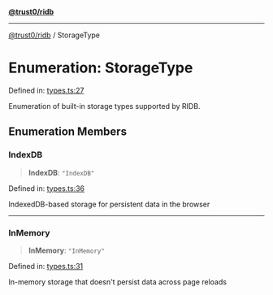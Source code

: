[**@trust0/ridb**](../README.md)

***

[@trust0/ridb](../README.md) / StorageType

# Enumeration: StorageType

Defined in: [types.ts:27](https://github.com/trust0-project/RIDB/blob/104aa2879acd25a4cc9a5ad43a4aff29b2b5117a/packages/ridb/src/types.ts#L27)

Enumeration of built-in storage types supported by RIDB.

## Enumeration Members

### IndexDB

> **IndexDB**: `"IndexDB"`

Defined in: [types.ts:36](https://github.com/trust0-project/RIDB/blob/104aa2879acd25a4cc9a5ad43a4aff29b2b5117a/packages/ridb/src/types.ts#L36)

IndexedDB-based storage for persistent data in the browser

***

### InMemory

> **InMemory**: `"InMemory"`

Defined in: [types.ts:31](https://github.com/trust0-project/RIDB/blob/104aa2879acd25a4cc9a5ad43a4aff29b2b5117a/packages/ridb/src/types.ts#L31)

In-memory storage that doesn't persist data across page reloads
